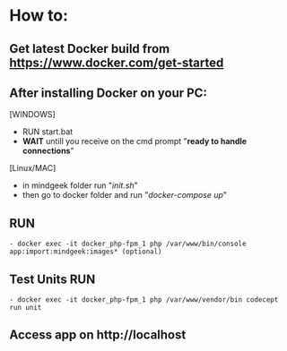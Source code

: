 # How to:

## **Get latest Docker build** from https://www.docker.com/get-started

## After installing Docker on your PC:

[WINDOWS]
  - RUN start.bat
  - **WAIT** untill you receive on the cmd prompt "**ready to handle connections**"

[Linux/MAC]
  - in mindgeek folder run "*init.sh*"
  - then go to docker folder and run "*docker-compose up*"

## RUN 
    - docker exec -it docker_php-fpm_1 php /var/www/bin/console app:import:mindgeek:images* (optional)

## Test Units RUN
    - docker exec -it docker_php-fpm_1 php /var/www/vendor/bin codecept run unit
    
## Access app on http://localhost
